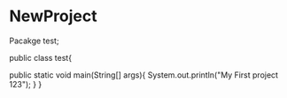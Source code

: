 # NewProject
Pacakge test;

public class test{

public static void main(String[] args){
System.out.println("My First project 123");
}
}
